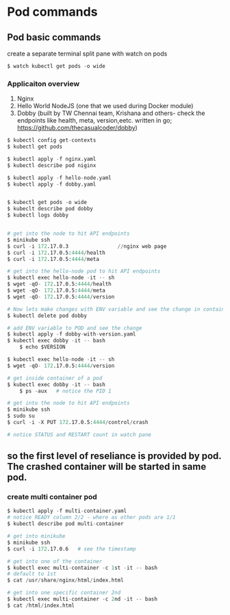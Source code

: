 # Pod commands

## Pod basic commands

create a separate terminal split pane with watch on pods
```s
$ watch kubectl get pods -o wide
```

### Applicaiton overview
1. Nginx                
2. Hello World NodeJS   (one that we used during Docker module)
3. Dobby                (built by TW Chennai team, Krishana and others- check the endpoints like health, meta, version,eetc. written in go; https://github.com/thecasualcoder/dobby)

```s
$ kubectl config get-contexts
$ kubectl get pods

$ kubectl apply -f nginx.yaml
$ kubectl describe pod niginx

$ kubectl apply -f hello-node.yaml
$ kubectl apply -f dobby.yaml


$ kubectl get pods -o wide
$ kubeclt describe pod dobby
$ kubectl logs dobby


# get into the node to hit API endpoints
$ minikube ssh 
$ curl -i 172.17.0.3                //nginx web page
$ curl -i 172.17.0.5:4444/health
$ curl -i 172.17.0.5:4444/meta

# get into the hello-node pod to hit API endpoints
$ kubectl exec hello-node -it -- sh
$ wget -qO- 172.17.0.5:4444/health
$ wget -qO- 172.17.0.5:4444/meta
$ wget -qO- 172.17.0.5:4444/version

# Now lets make changes with ENV variable and see the change in container (we have to delete existing dobby pod as same name)
$ kubectl delete pod dobby

# add ENV variable to POD and see the change
$ kubectl apply -f dobby-with-version.yaml
$ kubectl exec dobby -it -- bash
    $ echo $VERSION

$ kubectl exec hello-node -it -- sh
$ wget -qO- 172.17.0.5:4444/version

# get inside container of a pod
$ kubectl exec dobby -it -- bash
    $ ps -aux   # notice the PID 1

# get into the node to hit API endpoints
$ minikube ssh 
$ sudo su 
$ curl -i -X PUT 172.17.0.5:4444/control/crash

# notice STATUS and RESTART count in watch pane
```
## so the first level of reseliance is provided by pod. The crashed container will be started in same pod. 

### create multi container pod
```s
$ kubectl apply -f multi-container.yaml
# notice READY column 2/2 - where as other pods are 1/1
$ kubectl describe pod multi-container

# get into minikube
$ minikube ssh
$ curl -i 172.17.0.6   # see the timestamp

# get into one of the container
$ kubectl exec multi-container -c 1st -it -- bash   
# default to 1st
$ cat /usr/share/nginx/html/index.html

# get into one specific container 2nd
$ kubectl exec multi-container -c 2nd -it -- bash
$ cat /html/index.html

```